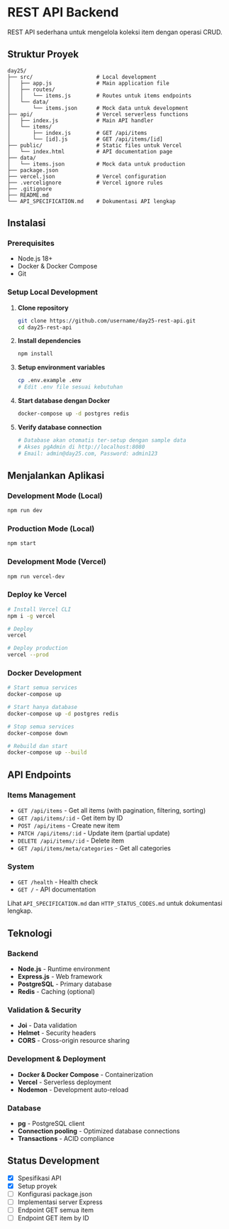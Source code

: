 # REST API Backend

REST API sederhana untuk mengelola koleksi item dengan operasi CRUD.

## Struktur Proyek

```
day25/
├── src/                    # Local development
│   ├── app.js              # Main application file
│   ├── routes/
│   │   └── items.js        # Routes untuk items endpoints
│   └── data/
│       └── items.json      # Mock data untuk development
├── api/                    # Vercel serverless functions
│   ├── index.js            # Main API handler
│   └── items/
│       ├── index.js        # GET /api/items
│       └── [id].js         # GET /api/items/[id]
├── public/                 # Static files untuk Vercel
│   └── index.html          # API documentation page
├── data/
│   └── items.json          # Mock data untuk production
├── package.json
├── vercel.json             # Vercel configuration
├── .vercelignore           # Vercel ignore rules
├── .gitignore
├── README.md
└── API_SPECIFICATION.md    # Dokumentasi API lengkap
```

## Instalasi

### Prerequisites
- Node.js 18+
- Docker & Docker Compose
- Git

### Setup Local Development

1. **Clone repository**
   ```bash
   git clone https://github.com/username/day25-rest-api.git
   cd day25-rest-api
   ```

2. **Install dependencies**
   ```bash
   npm install
   ```

3. **Setup environment variables**
   ```bash
   cp .env.example .env
   # Edit .env file sesuai kebutuhan
   ```

4. **Start database dengan Docker**
   ```bash
   docker-compose up -d postgres redis
   ```

5. **Verify database connection**
   ```bash
   # Database akan otomatis ter-setup dengan sample data
   # Akses pgAdmin di http://localhost:8080
   # Email: admin@day25.com, Password: admin123
   ```

## Menjalankan Aplikasi

### Development Mode (Local)
```bash
npm run dev
```

### Production Mode (Local)
```bash
npm start
```

### Development Mode (Vercel)
```bash
npm run vercel-dev
```

### Deploy ke Vercel
```bash
# Install Vercel CLI
npm i -g vercel

# Deploy
vercel

# Deploy production
vercel --prod
```

### Docker Development
```bash
# Start semua services
docker-compose up

# Start hanya database
docker-compose up -d postgres redis

# Stop semua services
docker-compose down

# Rebuild dan start
docker-compose up --build
```

## API Endpoints

### Items Management
- `GET /api/items` - Get all items (with pagination, filtering, sorting)
- `GET /api/items/:id` - Get item by ID
- `POST /api/items` - Create new item
- `PATCH /api/items/:id` - Update item (partial update)
- `DELETE /api/items/:id` - Delete item
- `GET /api/items/meta/categories` - Get all categories

### System
- `GET /health` - Health check
- `GET /` - API documentation

Lihat `API_SPECIFICATION.md` dan `HTTP_STATUS_CODES.md` untuk dokumentasi lengkap.

## Teknologi

### Backend
- **Node.js** - Runtime environment
- **Express.js** - Web framework
- **PostgreSQL** - Primary database
- **Redis** - Caching (optional)

### Validation & Security
- **Joi** - Data validation
- **Helmet** - Security headers
- **CORS** - Cross-origin resource sharing

### Development & Deployment
- **Docker & Docker Compose** - Containerization
- **Vercel** - Serverless deployment
- **Nodemon** - Development auto-reload

### Database
- **pg** - PostgreSQL client
- **Connection pooling** - Optimized database connections
- **Transactions** - ACID compliance

## Status Development

- [x] Spesifikasi API
- [x] Setup proyek
- [ ] Konfigurasi package.json
- [ ] Implementasi server Express
- [ ] Endpoint GET semua item
- [ ] Endpoint GET item by ID

